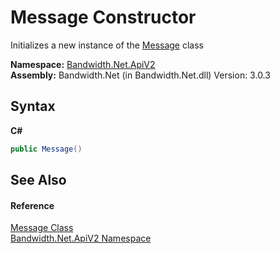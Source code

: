 ﻿# Message Constructor 
 

Initializes a new instance of the <a href ="T_Bandwidth_Net_ApiV2_Message.md">Message</a> class

**Namespace:**&nbsp;<a href ="N_Bandwidth_Net_ApiV2.md">Bandwidth.Net.ApiV2</a><br />**Assembly:**&nbsp;Bandwidth.Net (in Bandwidth.Net.dll) Version: 3.0.3

## Syntax

**C#**<br />
``` C#
public Message()
```


## See Also


#### Reference
<a href ="T_Bandwidth_Net_ApiV2_Message.md">Message Class</a><br /><a href ="N_Bandwidth_Net_ApiV2.md">Bandwidth.Net.ApiV2 Namespace</a><br />